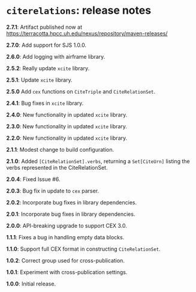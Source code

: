 # `citerelations`: release notes

**2.7.1**: Artifact published now at https://terracotta.hpcc.uh.edu/nexus/repository/maven-releases/

**2.7.0**: Add support for SJS 1.0.0.

**2.6.0**:  Add logging with airframe library.

**2.5.2**:  Really update `xcite` library.


**2.5.1**:  Update `xcite` library.

**2.5.0**  Add `cex` functions on `CiteTriple` and `CiteRelationSet`.

**2.4.1**: Bug fixes in `xcite` library.


**2.4.0**:  New functionality in updated `xcite` library.

**2.3.0**:  New functionality in updated `xcite` library.

**2.2.0**: New functionality in updated `xcite` library.

**2.1.1**:  Modest change to build configuration.

**2.1.0**:  Added `[CiteRelationSet].verbs`, returning a `Set[CiteUrn]` listing the verbs represented in the CiteRelationSet.

**2.0.4**:  Fixed Issue #6.

**2.0.3**:  Bug fix in update to `cex` parser.

**2.0.2**:  Incorporate bug fixes in library dependencies.


**2.0.1**:  Incorporate bug fixes in library dependencies.

**2.0.0**:  API-breaking upgrade to support CEX 3.0.

**1.1.1**:  Fixes a bug in handling empty data blocks.

**1.1.0**: Support full CEX format in constructing `CiteRelationSet`.

**1.0.2**: Correct group used for cross-publication.

**1.0.1**: Experiment with cross-publication settings.

**1.0.0**:  Initial release.
